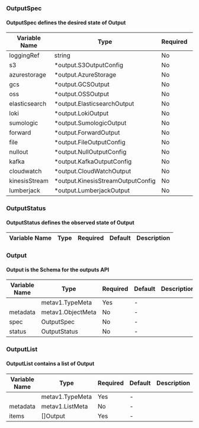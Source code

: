 ### OutputSpec
#### OutputSpec defines the desired state of Output

| Variable Name | Type | Required | Default | Description |
|---|---|---|---|---|
| loggingRef | string | No | - |  |
| s3 | *output.S3OutputConfig | No | - |  |
| azurestorage | *output.AzureStorage | No | - |  |
| gcs | *output.GCSOutput | No | - |  |
| oss | *output.OSSOutput | No | - |  |
| elasticsearch | *output.ElasticsearchOutput | No | - |  |
| loki | *output.LokiOutput | No | - |  |
| sumologic | *output.SumologicOutput | No | - |  |
| forward | *output.ForwardOutput | No | - |  |
| file | *output.FileOutputConfig | No | - |  |
| nullout | *output.NullOutputConfig | No | - |  |
| kafka | *output.KafkaOutputConfig | No | - |  |
| cloudwatch | *output.CloudWatchOutput | No | - |  |
| kinesisStream | *output.KinesisStreamOutputConfig | No | - |  |
| lumberjack | *output.LumberjackOutput | No | - |  |
### OutputStatus
#### OutputStatus defines the observed state of Output

| Variable Name | Type | Required | Default | Description |
|---|---|---|---|---|
### Output
#### Output is the Schema for the outputs API

| Variable Name | Type | Required | Default | Description |
|---|---|---|---|---|
|  | metav1.TypeMeta | Yes | - |  |
| metadata | metav1.ObjectMeta | No | - |  |
| spec | OutputSpec | No | - |  |
| status | OutputStatus | No | - |  |
### OutputList
#### OutputList contains a list of Output

| Variable Name | Type | Required | Default | Description |
|---|---|---|---|---|
|  | metav1.TypeMeta | Yes | - |  |
| metadata | metav1.ListMeta | No | - |  |
| items | []Output | Yes | - |  |
